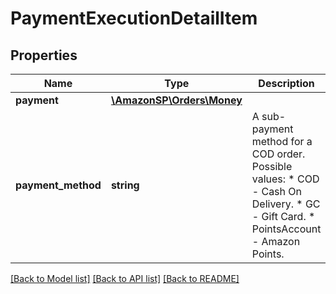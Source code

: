 # PaymentExecutionDetailItem

## Properties
Name | Type | Description | Notes
------------ | ------------- | ------------- | -------------
**payment** | [**\AmazonSP\Orders\Money**](Money.md) |  | 
**payment_method** | **string** | A sub-payment method for a COD order.  Possible values:  * COD - Cash On Delivery.  * GC - Gift Card.  * PointsAccount - Amazon Points. | 

[[Back to Model list]](../../README.md#documentation-for-models) [[Back to API list]](../../README.md#documentation-for-api-endpoints) [[Back to README]](../../README.md)

